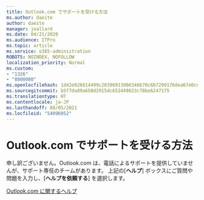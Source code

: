```yaml
---
title: Outlook.com でサポートを受ける方法
ms.author: daeite
author: daeite
manager: joallard
ms.date: 04/21/2020
ms.audience: ITPro
ms.topic: article
ms.service: o365-administration
ROBOTS: NOINDEX, NOFOLLOW
localization_priority: Normal
ms.custom:
- "1326"
- "8000080"
ms.openlocfilehash: 1d42e026814499c28396913906346b70c6b7299176dea67e0cd420df73a0cda4
ms.sourcegitcommit: b5f7da89a650d2915dc652449623c78be6247175
ms.translationtype: HT
ms.contentlocale: ja-JP
ms.lasthandoff: 08/05/2021
ms.locfileid: "54096052"
---
```

# <a name="how-to-get-support-in-outlookcom"></a>Outlook.com でサポートを受ける方法

申し訳ございません。Outlook.com は、電話によるサポートを提供していませんが、サポート専任のチームがあります。
上記の[**ヘルプ**] ボックスにご質問や問題を入力し、[**ヘルプを依頼する**] を選択します。

[Outlook.com に関するヘルプ](https://support.office.com/article/40676ad0-c831-45ac-a023-5be633be798d?wt.mc_id=Office_Outlook_com_Alchemy)

